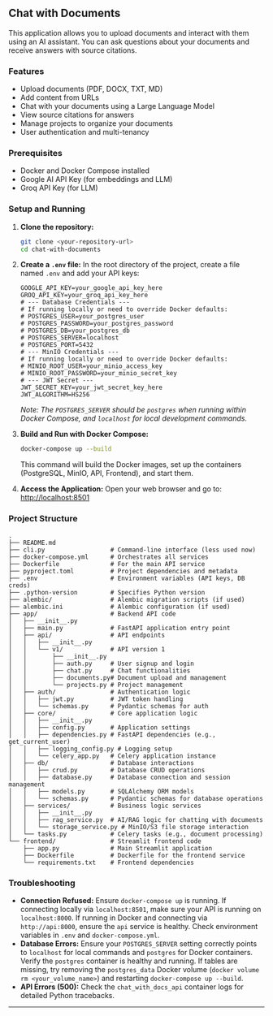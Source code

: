## Chat with Documents

This application allows you to upload documents and interact with them using an AI assistant. You can ask questions about your documents and receive answers with source citations.

### Features

* Upload documents (PDF, DOCX, TXT, MD)
* Add content from URLs
* Chat with your documents using a Large Language Model
* View source citations for answers
* Manage projects to organize your documents
* User authentication and multi-tenancy

### Prerequisites

* Docker and Docker Compose installed
* Google AI API Key (for embeddings and LLM)
* Groq API Key (for LLM)

### Setup and Running

1. **Clone the repository:**

    ```bash
    git clone <your-repository-url>
    cd chat-with-documents
    ```

2. **Create a `.env` file:**
    In the root directory of the project, create a file named `.env` and add your API keys:

    ```env
    GOOGLE_API_KEY=your_google_api_key_here
    GROQ_API_KEY=your_groq_api_key_here
    # --- Database Credentials ---
    # If running locally or need to override Docker defaults:
    # POSTGRES_USER=your_postgres_user
    # POSTGRES_PASSWORD=your_postgres_password
    # POSTGRES_DB=your_postgres_db
    # POSTGRES_SERVER=localhost
    # POSTGRES_PORT=5432
    # --- MinIO Credentials ---
    # If running locally or need to override Docker defaults:
    # MINIO_ROOT_USER=your_minio_access_key
    # MINIO_ROOT_PASSWORD=your_minio_secret_key
    # --- JWT Secret ---
    JWT_SECRET_KEY=your_jwt_secret_key_here
    JWT_ALGORITHM=HS256
    ```

    *Note: The `POSTGRES_SERVER` should be `postgres` when running within Docker Compose, and `localhost` for local development commands.*

3. **Build and Run with Docker Compose:**

    ```bash
    docker-compose up --build
    ```

    This command will build the Docker images, set up the containers (PostgreSQL, MinIO, API, Frontend), and start them.

4. **Access the Application:**
    Open your web browser and go to:
    [http://localhost:8501](http://localhost:8501)

### Project Structure

```
.
├── README.md
├── cli.py                  # Command-line interface (less used now)
├── docker-compose.yml      # Orchestrates all services
├── Dockerfile              # For the main API service
├── pyproject.toml          # Project dependencies and metadata
├── .env                    # Environment variables (API keys, DB creds)
├── .python-version         # Specifies Python version
├── alembic/                # Alembic migration scripts (if used)
├── alembic.ini             # Alembic configuration (if used)
├── app/                    # Backend API code
│   ├── __init__.py
│   ├── main.py             # FastAPI application entry point
│   ├── api/                # API endpoints
│   │   ├── __init__.py
│   │   └── v1/             # API version 1
│   │       ├── __init__.py
│   │       ├── auth.py     # User signup and login
│   │       ├── chat.py     # Chat functionalities
│   │       ├── documents.py# Document upload and management
│   │       └── projects.py # Project management
│   ├── auth/               # Authentication logic
│   │   ├── jwt.py          # JWT token handling
│   │   └── schemas.py      # Pydantic schemas for auth
│   ├── core/               # Core application logic
│   │   ├── __init__.py
│   │   ├── config.py       # Application settings
│   │   ├── dependencies.py # FastAPI dependencies (e.g., get_current_user)
│   │   ├── logging_config.py # Logging setup
│   │   └── celery_app.py   # Celery application instance
│   ├── db/                 # Database interactions
│   │   ├── crud.py         # Database CRUD operations
│   │   ├── database.py     # Database connection and session management
│   │   ├── models.py       # SQLAlchemy ORM models
│   │   └── schemas.py      # Pydantic schemas for database operations
│   ├── services/           # Business logic services
│   │   ├── __init__.py
│   │   ├── rag_service.py  # AI/RAG logic for chatting with documents
│   │   └── storage_service.py # MinIO/S3 file storage interaction
│   └── tasks.py            # Celery tasks (e.g., document processing)
└── frontend/               # Streamlit frontend code
    ├── app.py              # Main Streamlit application
    ├── Dockerfile          # Dockerfile for the frontend service
    └── requirements.txt    # Frontend dependencies
```

### Troubleshooting

* **Connection Refused:** Ensure `docker-compose up` is running. If connecting locally via `localhost:8501`, make sure your API is running on `localhost:8000`. If running in Docker and connecting via `http://api:8000`, ensure the `api` service is healthy. Check environment variables in `.env` and `docker-compose.yml`.
* **Database Errors:** Ensure your `POSTGRES_SERVER` setting correctly points to `localhost` for local commands and `postgres` for Docker containers. Verify the `postgres` container is healthy and running. If tables are missing, try removing the `postgres_data` Docker volume (`docker volume rm <your_volume_name>`) and restarting `docker-compose up --build`.
* **API Errors (500):** Check the `chat_with_docs_api` container logs for detailed Python tracebacks.

---
